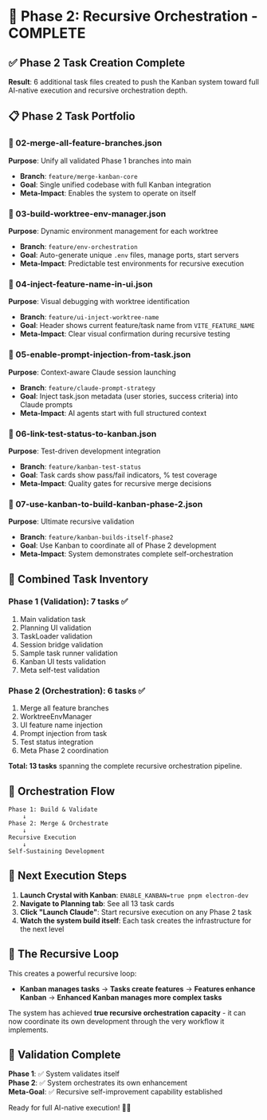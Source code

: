 # 🚀 Phase 2: Recursive Orchestration - COMPLETE

## ✅ Phase 2 Task Creation Complete

**Result**: 6 additional task files created to push the Kanban system toward full AI-native execution and recursive orchestration depth.

## 📋 Phase 2 Task Portfolio

### 🔹 02-merge-all-feature-branches.json
**Purpose**: Unify all validated Phase 1 branches into main
- **Branch**: `feature/merge-kanban-core`
- **Goal**: Single unified codebase with full Kanban integration
- **Meta-Impact**: Enables the system to operate on itself

### 🔹 03-build-worktree-env-manager.json  
**Purpose**: Dynamic environment management for each worktree
- **Branch**: `feature/env-orchestration`
- **Goal**: Auto-generate unique `.env` files, manage ports, start servers
- **Meta-Impact**: Predictable test environments for recursive execution

### 🔹 04-inject-feature-name-in-ui.json
**Purpose**: Visual debugging with worktree identification
- **Branch**: `feature/ui-inject-worktree-name`  
- **Goal**: Header shows current feature/task name from `VITE_FEATURE_NAME`
- **Meta-Impact**: Clear visual confirmation during recursive testing

### 🔹 05-enable-prompt-injection-from-task.json
**Purpose**: Context-aware Claude session launching
- **Branch**: `feature/claude-prompt-strategy`
- **Goal**: Inject task.json metadata (user stories, success criteria) into Claude prompts
- **Meta-Impact**: AI agents start with full structured context

### 🔹 06-link-test-status-to-kanban.json
**Purpose**: Test-driven development integration
- **Branch**: `feature/kanban-test-status`
- **Goal**: Task cards show pass/fail indicators, % test coverage
- **Meta-Impact**: Quality gates for recursive merge decisions

### 🔹 07-use-kanban-to-build-kanban-phase-2.json
**Purpose**: Ultimate recursive validation
- **Branch**: `feature/kanban-builds-itself-phase2`
- **Goal**: Use Kanban to coordinate all of Phase 2 development
- **Meta-Impact**: System demonstrates complete self-orchestration

## 🎯 Combined Task Inventory

### Phase 1 (Validation): 7 tasks ✅
1. Main validation task  
2. Planning UI validation
3. TaskLoader validation
4. Session bridge validation  
5. Sample task runner validation
6. Kanban UI tests validation
7. Meta self-test validation

### Phase 2 (Orchestration): 6 tasks ✅
1. Merge all feature branches
2. WorktreeEnvManager  
3. UI feature name injection
4. Prompt injection from task
5. Test status integration
6. Meta Phase 2 coordination

**Total: 13 tasks** spanning the complete recursive orchestration pipeline.

## 🌊 Orchestration Flow

```
Phase 1: Build & Validate
    ↓
Phase 2: Merge & Orchestrate
    ↓  
Recursive Execution
    ↓
Self-Sustaining Development
```

## 🧠 Next Execution Steps

1. **Launch Crystal with Kanban**: `ENABLE_KANBAN=true pnpm electron-dev`
2. **Navigate to Planning tab**: See all 13 task cards  
3. **Click "Launch Claude"**: Start recursive execution on any Phase 2 task
4. **Watch the system build itself**: Each task creates the infrastructure for the next level

## 🎪 The Recursive Loop

This creates a powerful recursive loop:
- **Kanban manages tasks** → **Tasks create features** → **Features enhance Kanban** → **Enhanced Kanban manages more complex tasks**

The system has achieved **true recursive orchestration capacity** - it can now coordinate its own development through the very workflow it implements.

## 🏁 Validation Complete

**Phase 1**: ✅ System validates itself  
**Phase 2**: ✅ System orchestrates its own enhancement  
**Meta-Goal**: ✅ Recursive self-improvement capability established

Ready for full AI-native execution! 🤖✨